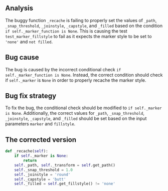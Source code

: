 ## Analysis
The buggy function `_recache` is failing to properly set the values of `_path`, `_snap_threshold`, `_joinstyle`, `_capstyle`, and `_filled` based on the condition `if self._marker_function is None`. This is causing the test `test_marker_fillstyle` to fail as it expects the marker style to be set to `'none'` and `not filled`.

## Bug cause
The bug is caused by the incorrect conditional check `if self._marker_function is None`. Instead, the correct condition should check if `self._marker` is `None` in order to properly recache the marker style.

## Bug fix strategy
To fix the bug, the conditional check should be modified to `if self._marker is None`. Additionally, the correct values for `_path`, `_snap_threshold`, `_joinstyle`, `_capstyle`, and `_filled` should be set based on the input parameters `marker` and `fillstyle`.

## The corrected version
```python
def _recache(self):
    if self._marker is None:
        return
    self._path, self._transform = self.get_path()
    self._snap_threshold = 1.0
    self._joinstyle = 'round'
    self._capstyle = 'butt'
    self._filled = self.get_fillstyle() != 'none'
```
